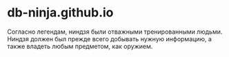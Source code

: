 # db-ninja.github.io
Согласно легендам, ниндзя были отважными тренированными людьми. Ниндзя должен был прежде всего добывать нужную информацию, а также владеть любым предметом, как оружием.
